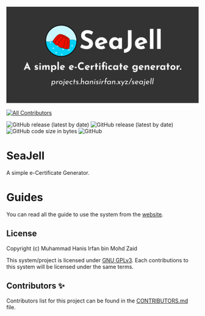 ![Banner](https://github.com/hanisirfan/seajell/blob/gh-pages/assets/GithubBanner.png)
<!-- ALL-CONTRIBUTORS-BADGE:START - Do not remove or modify this section -->
[![All Contributors](https://img.shields.io/badge/all_contributors-1-orange.svg?style=flat-square)](#contributors-)
<!-- ALL-CONTRIBUTORS-BADGE:END -->
![GitHub release (latest by date)](https://img.shields.io/github/v/release/hanisirfan/seajell)
![GitHub release (latest by date)](https://img.shields.io/github/downloads/hanisirfan/seajell/latest/total) 
![GitHub code size in bytes](https://img.shields.io/github/languages/code-size/hanisirfan/seajell)
![GitHub](https://img.shields.io/github/license/hanisirfan/seajell)

# SeaJell
A simple e-Certificate Generator.

 # Guides
 You can read all the guide to use the system from the [website](https://github.hanisirfan.xyz/seajell).

## License
Copyright (c) Muhammad Hanis Irfan bin Mohd Zaid

This system/project is licensed under [GNU GPLv3](COPYING). Each contributions to this system will
be licensed under the same terms.

## Contributors ✨

Contributors list for this project can be found in the [CONTRIBUTORS.md](CONTRIBUTORS.md) file.

